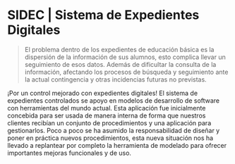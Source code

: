 # SIDEC | Sistema de Expedientes Digitales
> El problema dentro de los expedientes de educación básica es la dispersión 
> de la información de sus alumnos, esto complica llevar un seguimiento de esos datos. 
> Además de dificultar la consulta de la información, afectando los procesos 
> de búsqueda y seguimiento ante la actual contingencia y otras incidencias futuras no previstas.

¡Por un control mejorado con expedientes digitales!
El sistema de expedientes controlados se apoyo en modelos de desarrollo de software con herramientas del mundo actual. Esta aplicación fue inicialmente concebida para ser usada de manera interna de forma que nuestros clientes recibían un conjunto de procedimientos y una aplicación para gestionarlos. Poco a poco se ha asumido la responsabilidad de diseñar y poner en práctica nuevos procedimientos, esta nueva situación nos ha llevado a replantear por completo la herramienta de modelado para ofrecer importantes mejoras funcionales y de uso.
